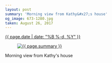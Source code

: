 ```yaml
---
layout: post
summary: 'Morning view from Kathy&#x27;s house'
og_image: 673-1280.jpg
taken: August 26, 2017
---
```


<div class="post">
 <time>
  <a href="/673">
   {{ page.date | date: "%B %-d, %Y" }}
  </a>
 </time>
 <a href="/673">
  <figure data-taken="8/26/2017">
   <img alt="{{ page.summary }}" sizes="(min-width: 700px) 50vw, calc(100vw - 2rem)" src="{{ site.assets_url }}/673-640.jpg" srcset="{{ site.assets_url }}/673-320.jpg 320w, {{ site.assets_url }}/673-640.jpg 640w, {{ site.assets_url }}/673-960.jpg 960w, {{ site.assets_url }}/673-1280.jpg 1280w"/>
  </figure>
 </a>
 <span>
  Morning view from Kathy's house
 </span>
</div>
